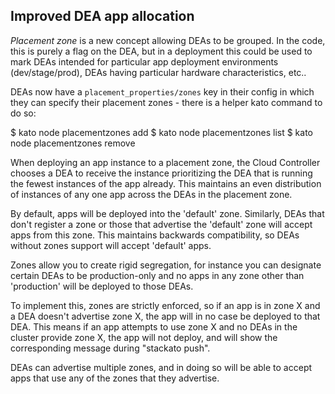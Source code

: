 ## Improved DEA app allocation

*Placement zone* is a new concept allowing DEAs to be grouped. In the code, this is purely a flag on the DEA, but in a deployment this could be used to mark DEAs intended for particular app deployment environments (dev/stage/prod), DEAs having particular hardware characteristics, etc..

DEAs now have a `placement_properties/zones` key in their config in which they can specify their placement zones - there is a helper kato command to do so:

$ kato node placementzones add <zone>
$ kato node placementzones list
$ kato node placementzones remove <zone>

When deploying an app instance to a placement zone, the Cloud Controller chooses a DEA to receive the instance prioritizing the DEA that is running the fewest instances of the app already. This maintains an even distribution of instances of any one app across the DEAs in the placement zone.

By default, apps will be deployed into the 'default' zone. Similarly, DEAs that don't register a zone or those that advertise the 'default' zone will accept apps from this zone. This maintains backwards compatibility, so DEAs without zones support will accept 'default' apps. 

Zones allow you to create rigid segregation, for instance you can designate certain DEAs to be production-only and no apps in any zone other than 'production' will be deployed to those DEAs.

To implement this, zones are strictly enforced, so if an app is in zone X and a DEA doesn't advertise zone X, the app will in no case be deployed to that DEA. This means if an app attempts to use zone X and no DEAs in the cluster provide zone X, the app will not deploy, and will show the corresponding message during "stackato push".

DEAs can advertise multiple zones, and in doing so will be able to accept apps that use any of the zones that they advertise.